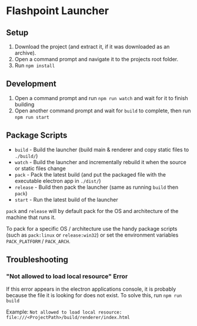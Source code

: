 # Flashpoint Launcher

## Setup
1. Download the project (and extract it, if it was downloaded as an archive).
2. Open a command prompt and navigate it to the projects root folder.
3. Run ``npm install``

## Development
1. Open a command prompt and run ``npm run watch`` and wait for it to finish building
2. Open another command prompt and wait for ``build`` to complete, then run ``npm run start``

## Package Scripts

* ``build`` - Build the launcher (build main & renderer and copy static files to ``./build/``)
* ``watch`` - Build the launcher and incrementally rebuild it when the source or static files change
* ``pack`` - Pack the latest build (and put the packaged file with the executable electron app in ``./dist/``)
* ``release`` - Build then pack the launcher (same as running ``build`` then ``pack``)
* ``start`` - Run the latest build of the launcher

``pack`` and ``release`` will by default pack for the OS and architecture of the machine that runs it.

To pack for a specific OS / architecture use the handy package scripts (such as ``pack:linux`` or ``release:win32``) or set the environment variables ``PACK_PLATFORM`` / ``PACK_ARCH``.

## Troubleshooting

### "Not allowed to load local resource" Error
If this error appears in the electron applications console, it is probably because the file it is looking for does not exist. To solve this, run ``npm run build``

Example: ``Not allowed to load local resource: file:///<ProjectPath>/build/renderer/index.html``
